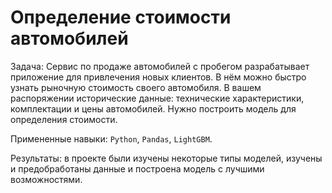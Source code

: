 # Определение стоимости автомобилей
  
Задача:
Сервис по продаже автомобилей с пробегом разрабатывает приложение для привлечения новых клиентов. В нём можно быстро узнать рыночную стоимость своего автомобиля. В вашем распоряжении исторические данные: технические характеристики, комплектации и цены автомобилей. Нужно построить модель для определения стоимости. 
  
Примененные навыки: `Python`, `Pandas`, `LightGBM`.
  
Результаты: в проекте были изучены некоторые типы моделей, изучены и предобработаны данные и построена модель с лучшими возможностями.

